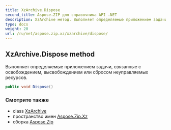 ```yaml
---
title: XzArchive.Dispose
second_title: Aspose.ZIP для справочника API .NET
description: XzArchive метод. Выполняет определяемые приложением задачи связанные с освобождением высвобождением или сбросом неуправляемых ресурсов.
type: docs
weight: 20
url: /ru/net/aspose.zip.xz/xzarchive/dispose/
---
```

## XzArchive.Dispose method

Выполняет определяемые приложением задачи, связанные с освобождением, высвобождением или сбросом неуправляемых ресурсов.

```csharp
public void Dispose()
```

### Смотрите также

* class [XzArchive](../)
* пространство имен [Aspose.Zip.Xz](../../xzarchive/)
* сборка [Aspose.Zip](../../../)


